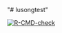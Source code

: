 "# lusongtest" 
<!-- badges: start -->
[![R-CMD-check](https://github.com/prjmanthey/lusongtest/actions/workflows/R-CMD-check.yaml/badge.svg)](https://github.com/prjmanthey/lusongtest/actions/workflows/R-CMD-check.yaml)
<!-- badges: end -->
